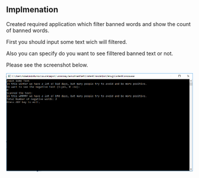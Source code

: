 ## Implmenation

Created required application which filter banned words and show the count of banned words.

First you should input some text wich will filtered.

Also you can specify do you want to see filltered banned text or not.

Please see the screenshot below.

![alt text](https://github.com/mmikirtumov/Euromoney.RecruitmentTest/blob/master/Capture.PNG)
